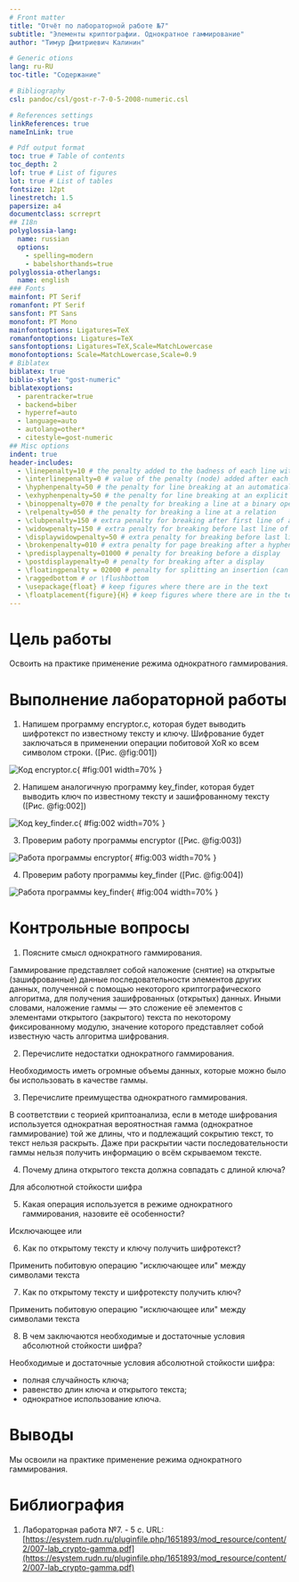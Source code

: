 ```yaml
---
# Front matter
title: "Отчёт по лабораторной работе №7"
subtitle: "Элементы криптографии. Однократное гаммирование"
author: "Тимур Дмитриевич Калинин"

# Generic otions
lang: ru-RU
toc-title: "Содержание"

# Bibliography
csl: pandoc/csl/gost-r-7-0-5-2008-numeric.csl

# References settings
linkReferences: true
nameInLink: true

# Pdf output format
toc: true # Table of contents
toc_depth: 2
lof: true # List of figures
lot: true # List of tables
fontsize: 12pt
linestretch: 1.5
papersize: a4
documentclass: scrreprt
## I18n
polyglossia-lang:
  name: russian
  options:
	- spelling=modern
	- babelshorthands=true
polyglossia-otherlangs:
  name: english
### Fonts
mainfont: PT Serif
romanfont: PT Serif
sansfont: PT Sans
monofont: PT Mono
mainfontoptions: Ligatures=TeX
romanfontoptions: Ligatures=TeX
sansfontoptions: Ligatures=TeX,Scale=MatchLowercase
monofontoptions: Scale=MatchLowercase,Scale=0.9
# Biblatex
biblatex: true
biblio-style: "gost-numeric"
biblatexoptions:
  - parentracker=true
  - backend=biber
  - hyperref=auto
  - language=auto
  - autolang=other*
  - citestyle=gost-numeric
## Misc options
indent: true
header-includes:
  - \linepenalty=10 # the penalty added to the badness of each line within a paragraph (no associated penalty node) Increasing the value makes tex try to have fewer lines in the paragraph.
  - \interlinepenalty=0 # value of the penalty (node) added after each line of a paragraph.
  - \hyphenpenalty=50 # the penalty for line breaking at an automatically inserted hyphen
  - \exhyphenpenalty=50 # the penalty for line breaking at an explicit hyphen
  - \binoppenalty=070 # the penalty for breaking a line at a binary operator
  - \relpenalty=050 # the penalty for breaking a line at a relation
  - \clubpenalty=150 # extra penalty for breaking after first line of a paragraph
  - \widowpenalty=150 # extra penalty for breaking before last line of a paragraph
  - \displaywidowpenalty=50 # extra penalty for breaking before last line before a display math
  - \brokenpenalty=010 # extra penalty for page breaking after a hyphenated line
  - \predisplaypenalty=01000 # penalty for breaking before a display
  - \postdisplaypenalty=0 # penalty for breaking after a display
  - \floatingpenalty = 02000 # penalty for splitting an insertion (can only be split footnote in standard LaTeX)
  - \raggedbottom # or \flushbottom
  - \usepackage{float} # keep figures where there are in the text
  - \floatplacement{figure}{H} # keep figures where there are in the text
---
```


# Цель работы

Освоить на практике применение режима однократного гаммирования.

# Выполнение лабораторной работы

1. Напишем программу encryptor.c, которая будет выводить шифротекст по известному тексту и ключу. Шифрование будет заключаться в применении операции побитовой XoR ко всем символом строки. ([Рис. @fig:001])

![Код encryptor.c](../img/Image%20014.png){ #fig:001 width=70% } 

2. Напишем аналогичную программу key_finder, которая будет выводить ключ по известному тексту и зашифрованному тексту ([Рис. @fig:002])

![Код key_finder.c](../img/Image%20015.png){ #fig:002 width=70% } 

3. Проверим работу программы encryptor ([Рис. @fig:003])

![Работа программы encryptor](../img/Image%20016.png){ #fig:003 width=70% } 

4. Проверим работу программы key_finder ([Рис. @fig:004])
   
![Работа программы key_finder](../img/Image%20017.png){ #fig:004 width=70% }

# Контрольные вопросы

1. Поясните смысл однократного гаммирования.

Гаммирование представляет собой наложение (снятие) на открытые (зашифрованные) данные последовательности элементов других данных, полученной с помощью некоторого криптографического алгоритма, для получения зашифрованных (открытых) данных. Иными словами, наложение гаммы — это сложение её элементов с элементами открытого (закрытого) текста по некоторому фиксированному модулю, значение которого представляет собой известную часть алгоритма шифрования.

2. Перечислите недостатки однократного гаммирования.

Необходимость иметь огромные объемы данных, которые можно было бы использовать в качестве гаммы.

3. Перечислите преимущества однократного гаммирования.

В соответствии с теорией криптоанализа, если в методе шифрования используется однократная вероятностная гамма (однократное гаммирование) той же длины, что и подлежащий сокрытию текст, то текст нельзя раскрыть. Даже при раскрытии части последовательности гаммы нельзя получить информацию о всём скрываемом тексте.

4. Почему длина открытого текста должна совпадать с длиной ключа?

Для абсолютной стойкости шифра

5. Какая операция используется в режиме однократного гаммирования, назовите её особенности?

Исключающее или

6. Как по открытому тексту и ключу получить шифротекст?

Применить побитовую операцию "исключающее или" между символами текста

7. Как по открытому тексту и шифротексту получить ключ?

Применить побитовую операцию "исключающее или" между символами текста

8. В чем заключаются необходимые и достаточные условия абсолютной
стойкости шифра?

Необходимые и достаточные условия абсолютной стойкости шифра:

- полная случайность ключа;
- равенство длин ключа и открытого текста;
- однократное использование ключа.

# Выводы

Мы освоили на практике применение режима однократного гаммирования.

# Библиография

1. Лабораторная работа №7. - 5 с. URL: [https://esystem.rudn.ru/pluginfile.php/1651893/mod_resource/content/2/007-lab_crypto-gamma.pdf](https://esystem.rudn.ru/pluginfile.php/1651893/mod_resource/content/2/007-lab_crypto-gamma.pdf)
